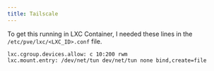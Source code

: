 ```yaml
---
title: Tailscale
---
```


To get this running in LXC Container, I needed these lines in the `/etc/pve/lxc/<LXC_ID>.conf` file.

```
lxc.cgroup.devices.allow: c 10:200 rwm
lxc.mount.entry: /dev/net/tun dev/net/tun none bind,create=file
```
